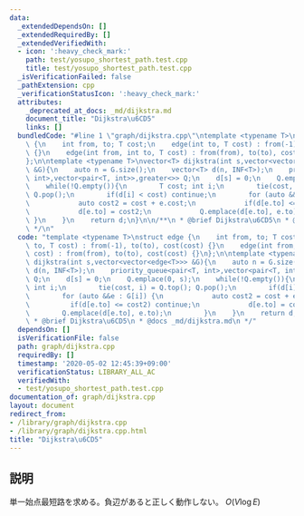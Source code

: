 ```yaml
---
data:
  _extendedDependsOn: []
  _extendedRequiredBy: []
  _extendedVerifiedWith:
  - icon: ':heavy_check_mark:'
    path: test/yosupo_shortest_path.test.cpp
    title: test/yosupo_shortest_path.test.cpp
  _isVerificationFailed: false
  _pathExtension: cpp
  _verificationStatusIcon: ':heavy_check_mark:'
  attributes:
    _deprecated_at_docs: _md/dijkstra.md
    document_title: "Dijkstra\u6CD5"
    links: []
  bundledCode: "#line 1 \"graph/dijkstra.cpp\"\ntemplate <typename T>\nstruct edge\
    \ {\n    int from, to; T cost;\n    edge(int to, T cost) : from(-1), to(to), cost(cost)\
    \ {}\n    edge(int from, int to, T cost) : from(from), to(to), cost(cost) {}\n\
    };\n\ntemplate <typename T>\nvector<T> dijkstra(int s,vector<vector<edge<T>>>\
    \ &G){\n    auto n = G.size();\n    vector<T> d(n, INF<T>);\n    priority_queue<pair<T,\
    \ int>,vector<pair<T, int>>,greater<>> Q;\n    d[s] = 0;\n    Q.emplace(0, s);\n\
    \    while(!Q.empty()){\n        T cost; int i;\n        tie(cost, i) = Q.top();\
    \ Q.pop();\n        if(d[i] < cost) continue;\n        for (auto &&e : G[i]) {\n\
    \            auto cost2 = cost + e.cost;\n            if(d[e.to] <= cost2) continue;\n\
    \            d[e.to] = cost2;\n            Q.emplace(d[e.to], e.to);\n       \
    \ }\n    }\n    return d;\n}\n\n/**\n * @brief Dijkstra\u6CD5\n * @docs _md/dijkstra.md\n\
    \ */\n"
  code: "template <typename T>\nstruct edge {\n    int from, to; T cost;\n    edge(int\
    \ to, T cost) : from(-1), to(to), cost(cost) {}\n    edge(int from, int to, T\
    \ cost) : from(from), to(to), cost(cost) {}\n};\n\ntemplate <typename T>\nvector<T>\
    \ dijkstra(int s,vector<vector<edge<T>>> &G){\n    auto n = G.size();\n    vector<T>\
    \ d(n, INF<T>);\n    priority_queue<pair<T, int>,vector<pair<T, int>>,greater<>>\
    \ Q;\n    d[s] = 0;\n    Q.emplace(0, s);\n    while(!Q.empty()){\n        T cost;\
    \ int i;\n        tie(cost, i) = Q.top(); Q.pop();\n        if(d[i] < cost) continue;\n\
    \        for (auto &&e : G[i]) {\n            auto cost2 = cost + e.cost;\n  \
    \          if(d[e.to] <= cost2) continue;\n            d[e.to] = cost2;\n    \
    \        Q.emplace(d[e.to], e.to);\n        }\n    }\n    return d;\n}\n\n/**\n\
    \ * @brief Dijkstra\u6CD5\n * @docs _md/dijkstra.md\n */"
  dependsOn: []
  isVerificationFile: false
  path: graph/dijkstra.cpp
  requiredBy: []
  timestamp: '2020-05-02 12:45:39+09:00'
  verificationStatus: LIBRARY_ALL_AC
  verifiedWith:
  - test/yosupo_shortest_path.test.cpp
documentation_of: graph/dijkstra.cpp
layout: document
redirect_from:
- /library/graph/dijkstra.cpp
- /library/graph/dijkstra.cpp.html
title: "Dijkstra\u6CD5"
---
```

## 説明
単一始点最短路を求める。負辺があると正しく動作しない。
$O(V \log E)$